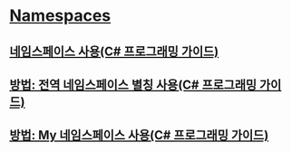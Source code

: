 # [Namespaces](TocOutOfQuery)
## [네임스페이스 사용(C# 프로그래밍 가이드)](using-namespaces.md)
## [방법: 전역 네임스페이스 별칭 사용(C# 프로그래밍 가이드)](how-to-use-the-global-namespace-alias.md)
## [방법: My 네임스페이스 사용(C# 프로그래밍 가이드)](how-to-use-the-my-namespace.md)
